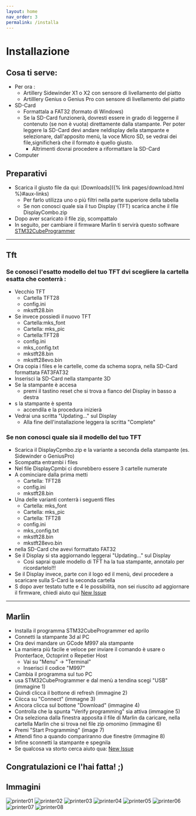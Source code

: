 ```yaml
---
layout: home
nav_order: 3
permalink: /installa
---
```


# Installazione
## Cosa ti serve:
- Per ora :
  - Artillery Sidewinder X1 o X2 con sensore di livellamento del piatto
  - Artilllery Genius o Genius Pro con sensore di livellamento del piatto
- SD-Card
  - Formattala a FAT32 (formato di Windows)
  - Se la SD-Card funzionerà, dovresti essere in grado di leggerne il contenuto (se non è vuota) direttamente dalla stampante. Per poter leggere la SD-Card devi andare neldisplay della stampante e selezionare, dall'apposito menù, la voce Micro SD, se vedrai dei file,significherà che il formato è quello giusto.
    - Altrimenti dovrai procedere a riformattare la SD-Card
- Computer

## Preparativi
- Scarica il giusto file da qui: [Downloads]({% link pages/download.html %}#aux-links)
  - Per farlo utilizza uno o più filtri nella parte superiore della tabella
  - Se non conosci quale sia il tuo Display (TFT) scarica anche il file DisplayCombo.zip
- Dopo aver scaricato il file zip, scompattalo
- In seguito, per cambiare il firmware Marlin ti servirà questo software  [STM32CubeProgrammer](https://www.st.com/en/development-tools/stm32cubeprog.html#get-software)
---
## Tft
### Se conosci l'esatto modello del tuo TFT dvi scegliere la cartella esatta che conterrà :
- Vecchio TFT
  - Cartella TFT28
  - config.ini
  - mkstft28.bin
- Se invece possiedi il nuovo TFT
  - Cartella:mks_font
  - Cartella: mks_pic
  - Cartella:TFT28
  - config.ini
  - mks_config.txt
  - mkstft28.bin
  - mkstft28evo.bin
- Ora copia i files e le cartelle, come da schema sopra, nella SD-Card formattata FAT3FAT32
- Inserisci la SD-Card nella stampante 3D
- Se la stampante è accesa
  - premi il tastino reset che si trova a fianco del Display in basso a destra
- s la stampante è spenta
  - accendila e la procedura inizierà
- Vedrai una scritta "Updating..." sul Display
  - Alla fine dell'installazione leggera la scritta "Complete"

### Se non conosci quale sia il modello del tuo TFT

- Scarica il DisplayCpmbo.zip e la variante a seconda della stampante (es. Sidewinder o GeniusPro)
- Scompatta entrambi i files
- Nel file DisplayCpmbi ci dovrebbero essere 3 cartelle numerate
- A cominciare dalla prima metti
  - Cartella: TFT28
  - config.ini
  - mkstft28.bin
- Una delle varianti conterrà i seguenti flles
  - Cartella: mks_font
  - Cartella: mks_pic
  - Cartella: TFT28
  - config.ini
  - mks_config.txt
  - mkstft28.bin
  - mkstft28evo.bin
- nella SD-Card che avevi formattato FAT32
- Se il Display si sta aggiornando leggerai "Updating..." sul Display
  - Così saprai quale modello di TFT ha la tua stampante, annotalo per ricordartelo!!!
- Se il Display invece, parte con il logo ed il menù, devi procedere a scaricare sulla S-Card la seconda cartella
- S dopo aver testato tutte e 4 le possibilità, non sei riuscito ad aggiornare il firmware, chiedi aiuto qui [New Issue](https://github.com/Dave811/ATSG/issues/new/choose)

---
## Marlin
- Installa il programma STM32CubeProgrammer ed aprilo
- Connetti la stampante 3d al PC
- Ora devi mandare un GCode M997 ala stampante
- La maniera più facile e veloce per inviare il comando è usare o Pronterface, Octoprint o Repetier Host
  - Vai su "Menu" -> "Terminal"
  - Inserisci il codice "M997"
- Cambia il programma sul tuo PC
- usa STM32CubeProgrammer e dal menù a tendina scegi "USB" (immagine 1)
- Quindi clicca il bottone di refresh (immagine 2)
- Ciicca su "Connect" (immagne 3)
- Ancora clicca sul bottone "Download" (immagine 4)
- Controlla che la spunta "Verify programming" sia attiva (immagine 5)
- Ora seleziona dalla finestra apposita il file di Marlin da caricare, nella cartella Marlin che si trova nel file zip omonimo (immagine 6)
- Premi "Start Programming" (image 7)
- Attendi fino a quando compariranno due finestre (immagine 8)
- Infine sconnetti la stampante e spegnila
- Se qualcosa va storto cerca aiuto qua: [New Issue](https://github.com/Dave811/ATSG/issues/new/choose)

## Congratulazioni ce l'hai fatta! ;)

## Immagini

![printer01](pathname://assets/installation/STM32/printer01.png) ![printer02](pathname://assets/installation/STM32/printer02.png) ![printer03](pathname://assets/installation/STM32/printer03.png) ![printer04](pathname://assets/installation/STM32/printer04.png) ![printer05](pathname://assets/installation/STM32/printer05.png) ![printer06](pathname://assets/installation/STM32/printer06.png) ![printer07](pathname://assets/installation/STM32/printer07.png) ![printer08](pathname://assets/installation/STM32/printer08.png)
